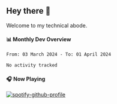 ## Hey there 👋

Welcome to my technical abode.

#### 📊 Monthly Dev Overview
<!--START_SECTION:waka-->

```txt
From: 03 March 2024 - To: 01 April 2024

No activity tracked
```

<!--END_SECTION:waka-->

#### 🎧 Now Playing

[![spotify-github-profile](https://spotify-github-profile.vercel.app/api/view?uid=james2mid&cover_image=true&theme=natemoo-re)](https://open.spotify.com/user/james2mid?si=2b3baf2b09cb499e)
